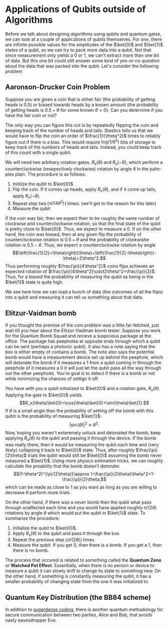 # Applications of Qubits outside of Algorithms

Before we talk about designing algorithms using qubits and quantum gates, we can look at a couple of applications of qubits themselves.
For one, there are infinite possible values for the amplitudes of the $\ket{0}$
and $\ket{1}$
states of a qubit, so we can try to pack more data into a qubit. Not that since measurement only yields a 0 or 1, we can't extract more than one bit of data. But this
one bit could still answer some kind of yes-or-no question about the data that was packed into the qubit. Let's consider the following problem

## Aaronson-Drucker Coin Problem

Suppose you are given a coin that is either fair (the probability of getting heads is 0.5) or biased towards heads by a known amount (the probability of
getting heads is $0.5+\theta$
for some known $\theta>0$). Can you determine if you have the fair coin or not? 

The only way you can figure this out is by repeatedly flipping the coin and keeping track of the number of heads and tails. Stastics tells us that we would have to
flip the coin an order of $\frac{1}{\theta^2}$
times to reliably figure out if there is a bias. This would require $\text{log}(1/\theta^2)$
bits of storage to keep track of the numbers of heads and tails. Instead, you could keep track of this count with a single qubit.

We will need two arbitrary rotation gates, $R_x(\theta)$
and $R_x(-\theta)$,
which perform a counterclockwise (resepectively clockwise) rotation by angle $\theta$
in the palm-plex plain. The procedure is as follows:

1. Initilize the qubit to $\ket{0}$
2. Flip the coin. If it comes up heads, apply $R_x(\theta)$,
   and if it come up tails, apply $R_x(-\theta)$.
3. Repeat step two $\lfloor \pi/(4\theta^2)\rfloor$
  times. (we'll get to the reason for this later)
4. Measure the qubit

If the coin was fair, then we expect their to be roughly the same number of clockwise and counterclockwise rotation, so that the final state of the qubit
is pretty close to $\ket{0}$.
Thus, we expect to measure a 0. If on the other hand, the coin was biased, then at any given flip the probability of counterclockwise rotation is $0.5+\theta$
and the probability of clockwishe rotation is $0.5-\theta$.
Thus, we expect a counterclockwise rotation by angle
$$\left(\frac{1}{2}+\theta\right)(\theta)+\left(\frac{1}{2}-\theta\right)(-\theta)=2\theta^2.$$
Thus performing roughly $\frac{\pi}{4\theta^2}$
coins flips achieves an expected rotation of $\frac{\pi}{4\theta^2}\cdot2\theta^2=\frac{\pi}{2}$.
Thus, for a biased the probability of measuring the qubit as being in the $\ket{1}$
state is quite high. 

We see here how we can load a bunch of data (the outcomes of all the flips) into a qubit and measuring it can tell us something about that data.

## Elitzur-Vaidman bomb

If you thought the premise of the coin problem was a little far-fetched, just wait till you hear about the Elitzur-Vaidman bomb tester. Suppose you
work for the Quantum Bomb Squad and recieve a suspicious package at the office. The package has peepholes at opposite ends through which a qubit can be sent (perhaps a photonic qubit). It also has a  note saying that the box is either empty of contains a bomb. The note also says the potential bomb would have a measurement device set up behind the peephole, which will detonate the bomb if it measures a 1 from a qubit coming in through the peephole (if it
measures a 0 it will just let the qubit pass all the way through out the other peephole). You're goal is to detect if there is a bomb or not while minimizing the chances of settign it off.

You have with you a qubit initialized to $\ket{0}$
and a rotation gate, $R_x(\theta)$.
Applying the gate to $\ket{0}$
yields
$$R_x(\theta)\ket{0}=\cos(\theta)\ket{0}+\sin(\theta)\ket{1}.$$
If $\theta$ is a small angle than the probability of setting off the bomb with this qubit is the probability of measuring $\ket{1}$:
$$|\sin(\theta)|^2\approx \theta^2.$$
Now, hoping you weren't exteremely unluck and detonated the bomb, keep applying $R_x(\theta)$ to the qubit and passing it through the device. If the bomb
was really there, then it would be measuring the qubit each time and (very likely) collapsing it back to $\ket{0}$
state. Thus, after roughly $\frac{\pi}{2\theta}$
trials the qubit would still be $\ket{0}$
assuming the bomb never measured a $\ket{1}$. 
Using more physics estimation tricks, we can roughly calculate the proability that the bomb doesn't detonate:
$$(1-\theta^2)^{\pi/(2\theta)}\approx 1-\frac{\pi}{2\theta}\theta^2=1-\frac{\pi}{2}\theta,$$
which can be made as close to 1 as you want as long as you are willing to decrease $\theta$
perform more trials.

On the other hand, if there was a never bomb then the qubit what pass through unaffected each time and you would have applied roughly $\pi/(2\theta)$
rotations by angle $\theta$
which would put the qubit in $\ket{1}$
state. To summarize the procedure:

1. Initialize the qubit to $\ket{0}$.
2. Apply  $R_x(\theta)$
   to the qubit and pass it through the box.
3. Repeat the previous step $\lfloor \pi/(2\theta)\rfloor$
   times
4. Measure the qubit. If you get 0, then there is a bomb. If you get a 1, then there is no bomb.

The process that occured is related to something called the **Quantum Zeno** or **Watched Pot Effect**. Essentially, when there is no person or device to measure a qubit it can slowly drift to change its state to something new. On the other hand, if something is constantly measuring the qubit, it has a smaller probability
of changing state from the one it was initialized to.

## Quantum Key Distribution (the BB84 scheme)

In addition to [superdense coding](https://stem.mitre.org/quantum/quantum-algorithms/superdense-coding.html), there is another quantum methadology for secure
communication between two parties, Alice and Bob, that avoids nasty eavesdropper Eve.
